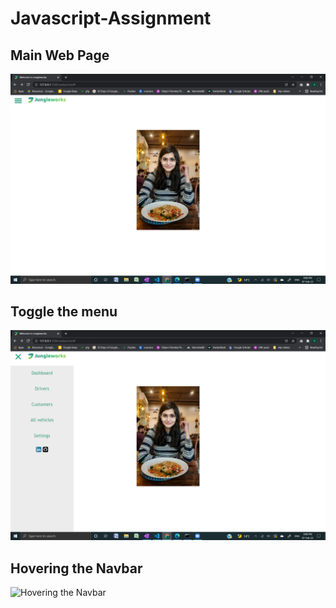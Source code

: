 # Javascript-Assignment
## Main Web Page
![Main Page](output_images/mainPage.png)

## Toggle the menu
![SideNav](output_images/navbar.png)

## Hovering the Navbar

![Hovering the Navbar](output_images/hover_nav.png)
